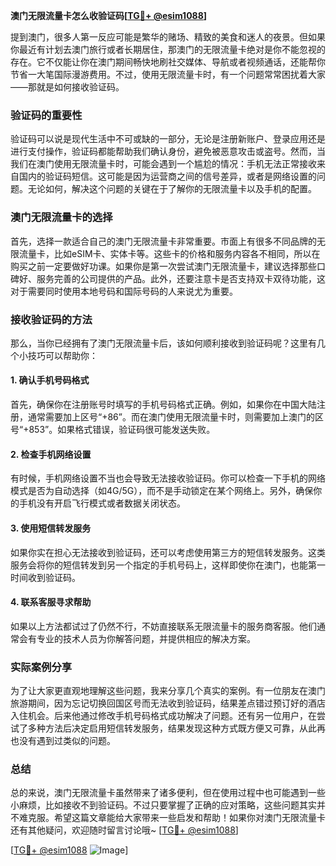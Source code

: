 **澳门无限流量卡怎么收验证码[[TG💪+ @esim1088](https://t.me/s/esim1088)]**

提到澳门，很多人第一反应可能是繁华的赌场、精致的美食和迷人的夜景。但如果你最近有计划去澳门旅行或者长期居住，那澳门的无限流量卡绝对是你不能忽视的存在。它不仅能让你在澳门期间畅快地刷社交媒体、导航或者视频通话，还能帮你节省一大笔国际漫游费用。不过，使用无限流量卡时，有一个问题常常困扰着大家——那就是如何接收验证码。

### 验证码的重要性

验证码可以说是现代生活中不可或缺的一部分，无论是注册新账户、登录应用还是进行支付操作，验证码都能帮助我们确认身份，避免被恶意攻击或盗号。然而，当我们在澳门使用无限流量卡时，可能会遇到一个尴尬的情况：手机无法正常接收来自国内的验证码短信。这可能是因为运营商之间的信号差异，或者是网络设置的问题。无论如何，解决这个问题的关键在于了解你的无限流量卡以及手机的配置。

### 澳门无限流量卡的选择

首先，选择一款适合自己的澳门无限流量卡非常重要。市面上有很多不同品牌的无限流量卡，比如eSIM卡、实体卡等。这些卡的价格和服务内容各不相同，所以在购买之前一定要做好功课。如果你是第一次尝试澳门无限流量卡，建议选择那些口碑好、服务完善的公司提供的产品。此外，还要注意卡是否支持双卡双待功能，这对于需要同时使用本地号码和国际号码的人来说尤为重要。

### 接收验证码的方法

那么，当你已经拥有了澳门无限流量卡后，该如何顺利接收到验证码呢？这里有几个小技巧可以帮助你：

#### 1. 确认手机号码格式
首先，确保你在注册账号时填写的手机号码格式正确。例如，如果你在中国大陆注册，通常需要加上区号“+86”。而在澳门使用无限流量卡时，则需要加上澳门的区号“+853”。如果格式错误，验证码很可能发送失败。

#### 2. 检查手机网络设置
有时候，手机网络设置不当也会导致无法接收验证码。你可以检查一下手机的网络模式是否为自动选择（如4G/5G），而不是手动锁定在某个网络上。另外，确保你的手机没有开启飞行模式或者数据关闭状态。

#### 3. 使用短信转发服务
如果你实在担心无法接收到验证码，还可以考虑使用第三方的短信转发服务。这类服务会将你的短信转发到另一个指定的手机号码上，这样即使你在澳门，也能第一时间收到验证码。

#### 4. 联系客服寻求帮助
如果以上方法都试过了仍然不行，不妨直接联系无限流量卡的服务商客服。他们通常会有专业的技术人员为你解答问题，并提供相应的解决方案。

### 实际案例分享

为了让大家更直观地理解这些问题，我来分享几个真实的案例。有一位朋友在澳门旅游期间，因为忘记切换回国区号而无法收到验证码，结果差点错过预订好的酒店入住机会。后来他通过修改手机号码格式成功解决了问题。还有另一位用户，在尝试了多种方法后决定启用短信转发服务，结果发现这种方式既方便又可靠，从此再也没有遇到过类似的问题。

### 总结

总的来说，澳门无限流量卡虽然带来了诸多便利，但在使用过程中也可能遇到一些小麻烦，比如接收不到验证码。不过只要掌握了正确的应对策略，这些问题其实并不难克服。希望这篇文章能给大家带来一些启发和帮助！如果你对澳门无限流量卡还有其他疑问，欢迎随时留言讨论哦~ [[TG💪+ @esim1088](https://t.me/s/esim1088)]

[[TG💪+ @esim1088](https://t.me/s/esim1088) ![Image](https://i.postimg.cc/4NQfJmqS/Snipaste-2025-05-13-00-14-12.png)]